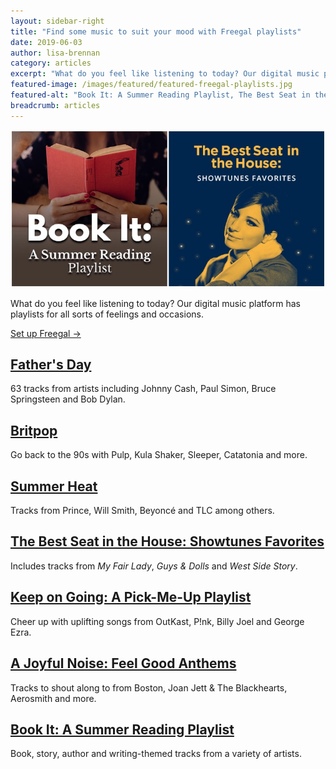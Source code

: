 ```yaml
---
layout: sidebar-right
title: "Find some music to suit your mood with Freegal playlists"
date: 2019-06-03
author: lisa-brennan
category: articles
excerpt: "What do you feel like listening to today? Our digital music platform has playlists for all sorts of feelings and occasions."
featured-image: /images/featured/featured-freegal-playlists.jpg
featured-alt: "Book It: A Summer Reading Playlist, The Best Seat in the House: Showtunes Favorites"
breadcrumb: articles
---
```


![Book It: A Summer Reading Playlist, The Best Seat in the House: Showtunes Favorites](/images/featured/featured-freegal-playlists.jpg)

What do you feel like listening to today? Our digital music platform has playlists for all sorts of feelings and occasions.

[Set up Freegal &rarr;](/elibrary/freegal/)

## [Father's Day](https://suffolklibraries.freegalmusic.com/browse/playlists/featured/264926)

63 tracks from artists including Johnny Cash, Paul Simon, Bruce Springsteen and Bob Dylan.

## [Britpop](https://suffolklibraries.freegalmusic.com/browse/playlists/featured/268699)

Go back to the 90s with Pulp, Kula Shaker, Sleeper, Catatonia and more.

## [Summer Heat](https://suffolklibraries.freegalmusic.com/browse/playlists/featured/293686)

Tracks from Prince, Will Smith, Beyoncé and TLC among others.

## [The Best Seat in the House: Showtunes Favorites](https://suffolklibraries.freegalmusic.com/browse/playlists/featured/293687)

Includes tracks from <cite>My Fair Lady</cite>, <cite>Guys & Dolls</cite> and <cite>West Side Story</cite>.

## [Keep on Going: A Pick-Me-Up Playlist](https://suffolklibraries.freegalmusic.com/browse/playlists/featured/293669)

Cheer up with uplifting songs from OutKast, P!nk, Billy Joel and George Ezra.

## [A Joyful Noise: Feel Good Anthems](https://suffolklibraries.freegalmusic.com/browse/playlists/featured/293690)

Tracks to shout along to from Boston, Joan Jett & The Blackhearts, Aerosmith and more.

## [Book It: A Summer Reading Playlist](https://suffolklibraries.freegalmusic.com/browse/playlists/featured/293679)

Book, story, author and writing-themed tracks from a variety of artists.
